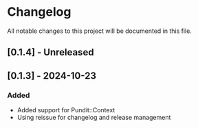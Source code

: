# Changelog

All notable changes to this project will be documented in this file.

## [0.1.4] - Unreleased

## [0.1.3] - 2024-10-23

### Added

- Added support for Pundit::Context
- Using reissue for changelog and release management
